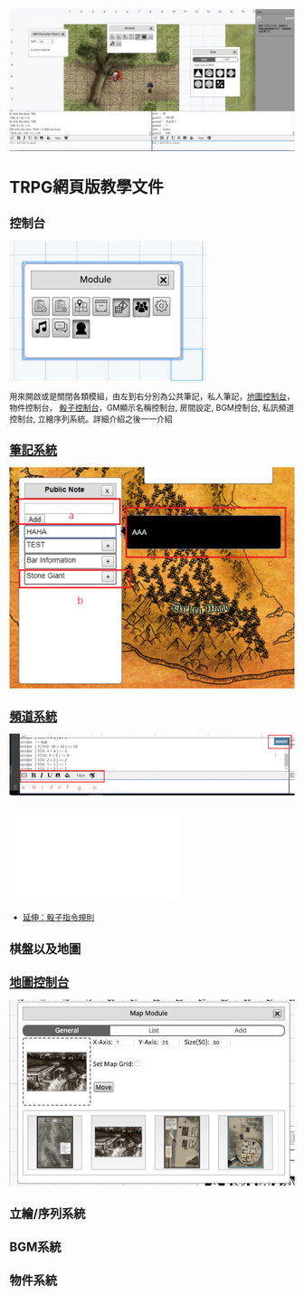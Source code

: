 ![筆記控制台](../../img/screen-shot.png)

# TRPG網頁版教學文件

## 控制台

![控制台](../../img/module.png)

用來開啟或是關閉各類模組，由左到右分別為公共筆記，私人筆記，[地圖控制台](room.md#地圖控制台)，物件控制台，
[骰子控制台](room.md#擲骰系統)，GM顯示名稱控制台, 房間設定, BGM控制台, 私訊頻道控制台, 立繪序列系統。詳細介紹之後一一介紹

## [筆記系統](./note.md)

![筆記控制台](../../img/note.png)

## [頻道系統](./channel.md)

![頻道功能](../../img/channel.png)

## ![擲骰系統](./dice.md)

- [延伸：骰子指令規則](roll.md)

## 棋盤以及地圖

## [地圖控制台](map.md)

![地圖控制台-一般](../../img/map-general.png)

## 立繪/序列系統

## BGM系統

## 物件系統
